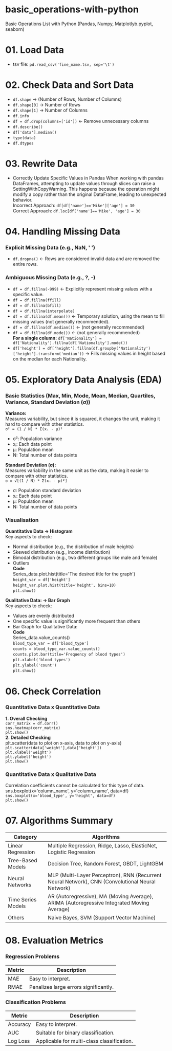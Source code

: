 # basic_operations-with-python
Basic Operations List with Python (Pandas, Numpy, Matplotlyb.pyplot, seaborn)


# 01. Load Data
- tsv file:
  `pd.read_csv('fine_name.tsv, sep='\t')`


# 02. Check Data and Sort Data
- `df.shape` -> (Number of Rows, Number of Columns)
- `df.shape[0]` -> Number of Rows
- `df.shape[1]` -> Number of Columns
- `df.info`
- `df = df.drop(columns=['id'])` <- Remove unnecessary columns
- `df.describe()`
- `df['data'].median()`
- `type(data)`
- `df.dtypes`


# 03. Rewrite Data
- Correctly Update Specific Values in Pandas
When working with pandas DataFrames, attempting to update values through slices can raise a SettingWithCopyWarning. This happens because the operation might modify a copy rather than the original DataFrame, leading to unexpected behavior.  
Incorrect Approach: `df[df['name']=='Mike']['age'] = 30`  
Correct Approach: `df.loc[df['name']=='Mike', 'age'] = 30`  


# 04. Handling Missing Data
### Explicit Missing Data (e.g., NaN, ' ')
- `df.dropna()` <- Rows are considered invalid data and are removed the entire rows.

### Ambiguous Missing Data (e.g., ?, -)
- `df = df.fillna(-999)` <- Explicitly represent missing values with a specific value.
- `df = df.fillna(ffill)`
- `df = df.fillna(bfill)`
- `df = df.fillna(interpolate)`
- `df = df.fillna(df.mean())` <- Temporary solution, using the mean to fill missing values (not generally recommended).
- `df = df.fillna(df.median())` <- (not generally recommended)
- `df = df.fillna(df.mode())` <- (not generally recommended)  
**For a single column:** `df['Nationality'] = df['Nationality'].fillna(df['Nationality'].mode())`
- `df['height'] = df['height'].fillna(df.groupby('Nationality')['height'].transform('median'))` -> Fills missing values in height based on the median for each Nationality.


# 05. Exploratory Data Analysis (EDA)
### Basic Statistics (Max, Min, Mode, Mean, Median, Quartiles, Variance, Standard Deviation (σ))
**Variance:**  
Measures variability, but since it is squared, it changes the unit, making it hard to compare with other statistics.  
`σ² = (1 / N) * Σ(xᵢ - μ)²`  
- σ²: Population variance
- xᵢ: Each data point
- μ: Population mean
- N: Total number of data points

**Standard Deviation (σ):**  
Measures variability in the same unit as the data, making it easier to compare with other statistics.  
`σ = √[(1 / N) * Σ(xᵢ - μ)²]`  
- σ: Population standard deviation 
- xᵢ: Each data point 
- μ: Population mean
- N: Total number of data points

### Visualisation
**Quantitative Data -> Histogram**  
Key aspects to check:
- Normal distribution (e.g., the distribution of male heights)
- Skewed distribution (e.g., income distribution)
- Bimodal distribution (e.g., two different groups like male and female)
- Outliers  
**Code**  
Series_data.plot.hist(title='The desired title for the graph')  
`height_var = df['height']`  
`height_var.plot.hist(title='height', bins=10)`  
`plt.show()`
 
**Qualitative Data: -> Bar Graph**  
Key aspects to check:
- Values are evenly distributed
- One specific value is significantly more frequent than others
- Bar Graph for Qualitative Data:  
**Code**  
Series_data.value_counts()  
`blood_type_var = df['blood_type']`  
`counts = blood_type_var.value_counts()`  
`counts.plot.bar(title='Frequency of blood types')`  
`plt.xlabel('blood types')`  
`plt.ylabel('count')`  
`plt.show()`

# 06. Check Correlation  
### Quantitative Data x Quantitative Data  
**1. Overall Checking**  
`corr_matrix = df.corr()`  
`sns.heatmap(corr_matrix)`  
`plt.show()`  
**2. Detailed Checking**  
plt.scatter(data to plot on x-axis, data to plot on y-axis)  
`plt.scatter(data['weight'],data['height'])`  
`plt.xlabel('weight')`  
`plt.ylabel('height')`  
`plt.show()`  

### Quantitative Data x Qualitative Data
Correlation coefficients cannot be calculated for this type of data.  
sns.boxplot(x='column_name', y='column_name', data=df)  
`sns.boxplot(x='blood_type', y='height', data=df)`  
`plt.show()`  


# 07. Algorithms Summary
| Category           | Algorithms                                                                                 |
|--------------------|--------------------------------------------------------------------------------------------|
| Linear Regression  | Multiple Regression, Ridge, Lasso, ElasticNet, Logistic Regression                        |
| Tree-Based Models  | Decision Tree, Random Forest, GBDT, LightGBM                                              |
| Neural Networks    | MLP (Multi-Layer Perceptron), RNN (Recurrent Neural Network), CNN (Convolutional Neural Network) |
| Time Series Models | AR (Autoregressive), MA (Moving Average), ARIMA (Autoregressive Integrated Moving Average) |
| Others             | Naive Bayes, SVM (Support Vector Machine)                                                 |



# 08. Evaluation Metrics
### Regression Problems
| Metric   | Description                                                               |
|----------|---------------------------------------------------------------------------|
| MAE      | Easy to interpret.                                                        |
| RMAE     | Penalizes large errors significantly.                                     |

### Classification Problems
| Metric     | Description                                                               |
|------------|---------------------------------------------------------------------------|
| Accuracy   | Easy to interpret.                                                        |
| AUC        | Suitable for binary classification.                                       |
| Log Loss   | Applicable for multi-class classification.                                |




